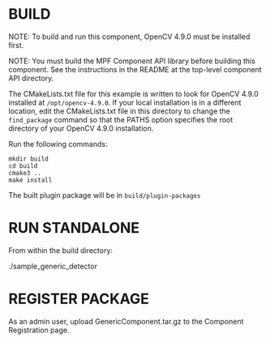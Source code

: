 # BUILD

NOTE: To build and run this component, OpenCV 4.9.0
      must be installed first.

NOTE: You must build the MPF Component API library before
      building this component. See the instructions
      in the README at the top-level component API
      directory.

The CMakeLists.txt file for this example is written to look for
OpenCV 4.9.0 installed at `/opt/opencv-4.9.0`. If your local
installation is in a different location, edit the CMakeLists.txt
file in this directory to change the `find_package` command so
that the PATHS option specifies the root directory of your
OpenCV 4.9.0 installation.

Run the following commands:
```
mkdir build
cd build
cmake3 ..
make install
```
The built plugin package will be in `build/plugin-packages`


# RUN STANDALONE

From within the build directory:

./sample_generic_detector <file>


# REGISTER PACKAGE

As an admin user, upload GenericComponent.tar.gz
to the Component Registration page.
